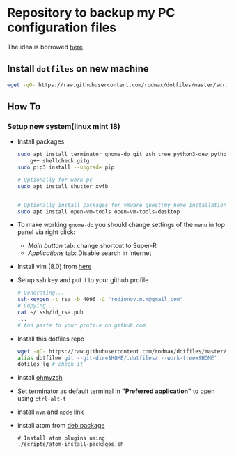 # Repository to backup my PC configuration files
The idea is borrowed [here](https://developer.atlassian.com/blog/2016/02/best-way-to-store-dotfiles-git-bare-repo/)

## Install `dotfiles` on new machine

```bash
wget -qO- https://raw.githubusercontent.com/rodmax/dotfiles/master/scripts/dotfiles-install.sh | bash
```

## How To
### Setup new system(linux mint 18)
- Install packages
    ```bash
    sudo apt install terminator gnome-do git zsh tree python3-dev python3-venv python3-pip \
        g++ shellcheck gitg
    sudo pip3 install --upgrade pip
    
    # Optionally for work pc
    sudo apt install shutter xvfb
    
    
    # Optionally install packages for vmware guest(my home installation)
    sudo apt install open-vm-tools open-vm-tools-desktop
    ```
- To make working `gnome-do` you should change settings of the `menu` in top panel via right click:
    - *Main button* tab: change shortcut to Super-R
    - *Applications* tab: Disable search in internet
- Install vim (8.0) from [here](https://itsfoss.com/vim-8-release-install/)
- Setup ssh key and put it to your github profile
    
    ```bash
    # Generating...
    ssh-keygen -t rsa -b 4096 -C "rodionov.m.m@gmail.com"
    # Copying...
    cat ~/.ssh/id_rsa.pub
    ...
    # And paste to your profile on github.com
    ```

- Install this dotfiles repo

    ```bash
    wget -qO- https://raw.githubusercontent.com/rodmax/dotfiles/master/scripts/dotfiles-install.sh | bash
    alias dotfile='git --git-dir=$HOME/.dotfiles/ --work-tree=$HOME'
    dofiles lg # check it
    ```

- Install [ohmyzsh](http://ohmyz.sh/)
- Set terminator as default terminal in **"Preferred application"** to open using `ctrl-alt-t`
- install  `nvm` and `node` [link](https://github.com/creationix/nvm)
- install atom from [deb package](atom.io)

    ```
    # Install atom plugins using
    ./scripts/atom-install-packages.sh
    ```
